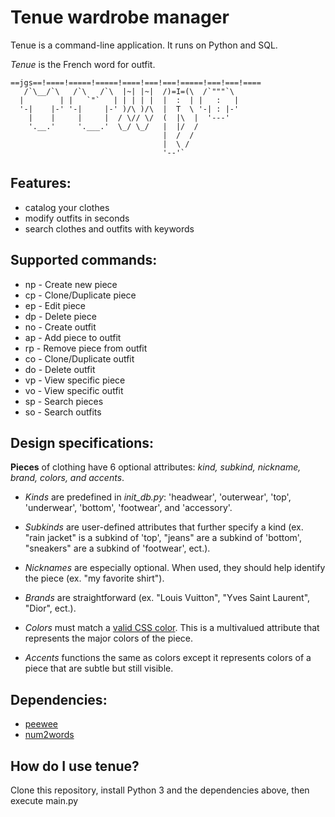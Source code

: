 # Tenue wardrobe manager

Tenue is a command-line application. It runs on Python and SQL.

*Tenue* is the French word for outfit.

    ==jgs==!====!=====!=====!====!===!===!=====!===!===!====
       /`\__/`\   /`\   /`\  |~| |~|  /)=I=(\  /`"""`\
      |        | |   `"`   | | | | |  |  :  | |   :   |
      '-|    |-' '-|     |-' )/\ )/\  |  T  \ '-| : |-'
        |    |     |     |  / \// \/  (  |\  |  '---'
        '.__.'     '.___.'  \_/ \_/   |  |/  /
                                      |  /  /
                                      |  \ /
                                      '--'`

## Features:
* catalog your clothes
* modify outfits in seconds
* search clothes and outfits with keywords

## Supported commands:
- np - Create new piece
- cp - Clone/Duplicate piece
- ep - Edit piece
- dp - Delete piece
- no - Create outfit
- ap - Add piece to outfit
- rp - Remove piece from outfit
- co - Clone/Duplicate outfit
- do - Delete outfit
- vp - View specific piece
- vo - View specific outfit
- sp - Search pieces
- so - Search outfits

## Design specifications:
**Pieces** of clothing have 6 optional attributes: *kind, subkind, nickname, brand, colors, and accents*.

- *Kinds* are predefined in *init_db.py*: 'headwear', 'outerwear', 'top', 'underwear', 'bottom', 'footwear', and 'accessory'.

- *Subkinds* are user-defined attributes that further specify a kind (ex. "rain jacket" is a subkind of 'top', "jeans" are a subkind of 'bottom', "sneakers" are a subkind of 'footwear', ect.).

- *Nicknames* are especially optional. When used, they should help identify the piece (ex. "my favorite shirt").

- *Brands* are straightforward (ex. "Louis Vuitton", "Yves Saint Laurent", "Dior", ect.).

- *Colors* must match a [valid CSS color](https://matplotlib.org/3.1.0/_images/sphx_glr_named_colors_003.png). This is a multivalued attribute that represents the major colors of the piece.

- *Accents* functions the same as colors except it represents colors of a piece that are subtle but still visible. 

## Dependencies:
* [peewee](https://github.com/coleifer/peewee)
* [num2words](https://pypi.org/project/num2words/)

## How do I use tenue?

Clone this repository, install Python 3 and the dependencies above, then execute main.py
